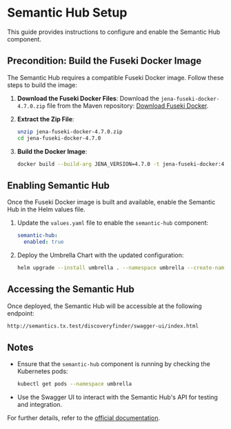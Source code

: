# Semantic Hub Setup

This guide provides instructions to configure and enable the Semantic Hub component.

## Precondition: Build the Fuseki Docker Image

The Semantic Hub requires a compatible Fuseki Docker image. Follow these steps to build the image:

1. **Download the Fuseki Docker Files**:
   Download the `jena-fuseki-docker-4.7.0.zip` file from the Maven repository:
   [Download Fuseki Docker](https://repo1.maven.org/maven2/org/apache/jena/jena-fuseki-docker/4.7.0/jena-fuseki-docker-4.7.0.zip).

2. **Extract the Zip File**:
   ```bash
   unzip jena-fuseki-docker-4.7.0.zip
   cd jena-fuseki-docker-4.7.0
   ```

3. **Build the Docker Image**:
   ```bash
   docker build --build-arg JENA_VERSION=4.7.0 -t jena-fuseki-docker:4.7.0 --platform linux/amd64 .
   ```

## Enabling Semantic Hub

Once the Fuseki Docker image is built and available, enable the Semantic Hub in the Helm values file.

1. Update the `values.yaml` file to enable the `semantic-hub` component:
   ```yaml
   semantic-hub:
     enabled: true
   ```

2. Deploy the Umbrella Chart with the updated configuration:
   ```bash
   helm upgrade --install umbrella . --namespace umbrella --create-namespace
   ```

## Accessing the Semantic Hub

Once deployed, the Semantic Hub will be accessible at the following endpoint:
```bash
http://semantics.tx.test/discoveryfinder/swagger-ui/index.html
```

## Notes

- Ensure that the `semantic-hub` component is running by checking the Kubernetes pods:
  ```bash
  kubectl get pods --namespace umbrella
  ```

- Use the Swagger UI to interact with the Semantic Hub's API for testing and integration.

For further details, refer to the [official documentation](https://jena.apache.org/documentation/fuseki2/).
